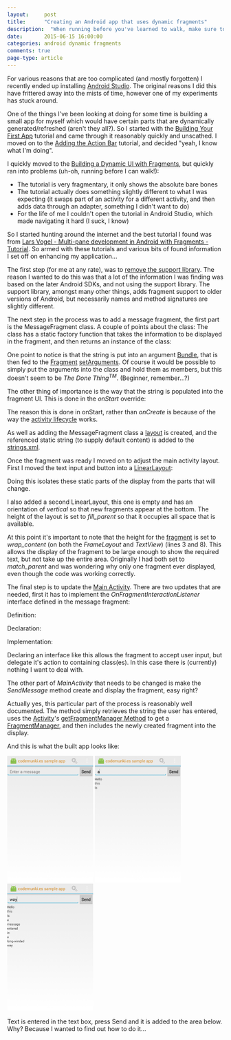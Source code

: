 ```yaml
---
layout: 	post
title:  	"Creating an Android app that uses dynamic fragments"
description:  "When running before you've learned to walk, make sure to have as many scissors in your hands as possible."
date:   	2015-06-15 16:00:00
categories: android dynamic fragments
comments: true
page-type: article
---
```


For various reasons that are too complicated (and mostly forgotten) I recently ended up installing [Android Studio][android-studio-download]. The original reasons I did this have frittered away into the mists of time, however one of my experiments has stuck around.

One of the things I've been looking at doing for some time is building a small app for myself which would have certain parts that are dynamically generated/refreshed (aren't they all?). So I started with the [Building Your First App][android-first-app-tutorial] tutorial and came through it reasonably quickly and unscathed. I moved on to the [Adding the Action Bar][android-action-bar-tutorial] tutorial, and decided "yeah, I know what I'm doing".

I quickly moved to the [Building a Dynamic UI with Fragments][android-dynamic-fragment-tutorial], but quickly ran into problems (uh-oh, running before I can walk!):

* The tutorial is very fragmentary, it only shows the absolute bare bones
* The tutorial actually does something slightly different to what I was expecting (it swaps part of an activity for a different activity, and then adds data through an adapter, something I didn't want to do)
* For the life of me I couldn't open the tutorial in Android Studio, which made navigating it hard (I suck, I know)

So I started hunting around the internet and the best tutorial I found was from [Lars Vogel - Multi-pane development in Android with Fragments - Tutorial][vogel-fragment-tutorial]. So armed with these tutorials and various bits of found information I set off on enhancing my application...

The first step (for me at any rate), was to [remove the support library][remove-support-library]. The reason I wanted to do this was that a lot of the information I was finding was based on the later Android SDKs, and not using the support library. The support library, amongst many other things, adds fragment support to older versions of Android, but necessarily names and method signatures are slightly different.

The next step in the process was to add a message fragment, the first part is the MessageFragment class. A couple of points about the class: The class has a static factory function that takes the information to be displayed in the fragment, and then returns an instance of the class:

<script src="http://gist-it.appspot.com/https://github.com/steve-codemunkies/Android-Studio-Sample/blob/master/app/src/main/java/es/codemunki/sample/MessageFragment.java?slice=17:25"></script>

One point to notice is that the string is put into an argument [Bundle][android-bundle-docs], that is then fed to the [Fragment][android-fragment-docs] [setArguments][android-fragment-setargs-doc]. Of course it would be possible to simply put the arguments into the class and hold them as members, but this doesn't seem to be _The Done Thing<sup>TM</sup>_. (Beginner, remember...?)

The other thing of importance is the way that the string is populated into the fragment UI. This is done in the _onStart_ override:

<script src="http://gist-it.appspot.com/https://github.com/steve-codemunkies/Android-Studio-Sample/blob/master/app/src/main/java/es/codemunki/sample/MessageFragment.java?slice=63:70"></script>

The reason this is done in onStart, rather than _onCreate_ is because of the way the [activity lifecycle][android-fragment-lifecycle-docs] works.

As well as adding the MessageFragment class a [layout][sample-fragment-layout] is created, and the referenced static string (to supply default content) is added to the [strings.xml][sample-strings-xml].

Once the fragment was ready I moved on to adjust the main activity layout. First I moved the text input and button into a [LinearLayout][android-linearlayout-docs]:

<script src="http://gist-it.appspot.com/https://github.com/steve-codemunkies/Android-Studio-Sample/blob/master/app/src/main/res/layout/activity_main.xml?slice=6:22"></script>

Doing this isolates these static parts of the display from the parts that will change.

I also added a second LinearLayout, this one is empty and has an orientation of _vertical_ so that new fragments appear at the bottom. The height of the layout is set to _fill_parent_ so that it occupies all space that is available.

<script src="http://gist-it.appspot.com/https://github.com/steve-codemunkies/Android-Studio-Sample/blob/master/app/src/main/res/layout/activity_main.xml?slice=23:30"></script>

At this point it's important to note that the height for the [fragment][sample-fragment-layout] is set to _wrap_content_ (on both the _FrameLayout_ and _TextView_) (lines 3 and 8). This allows the display of the fragment to be large enough to show the required text, but not take up the entire area. Originally I had both set to _match_parent_ and was wondering why only one fragment ever displayed, even though the code was working correctly.

The final step is to update the [Main Activity][sample-main-activity]. There are two updates that are needed, first it has to implement the _OnFragmentInteractionListener_ interface defined in the message fragment:

Definition:

<script src="http://gist-it.appspot.com/https://github.com/steve-codemunkies/Android-Studio-Sample/blob/master/app/src/main/java/es/codemunki/sample/MessageFragment.java?slice=71:85"></script>

Declaration:

<script src="http://gist-it.appspot.com/https://github.com/steve-codemunkies/Android-Studio-Sample/blob/master/app/src/main/java/es/codemunki/sample/MainActivity.java?slice=14"></script>

Implementation:

<script src="http://gist-it.appspot.com/https://github.com/steve-codemunkies/Android-Studio-Sample/blob/master/app/src/main/java/es/codemunki/sample/MainActivity.java?slice=64:67"></script>

Declaring an interface like this allows the fragment to accept user input, but delegate it's action to containing class(es). In this case there is (currently) nothing I want to deal with.

The other part of _MainActivity_ that needs to be changed is make the _SendMessage_ method create and display the fragment, easy right?

<script src="http://gist-it.appspot.com/https://github.com/steve-codemunkies/Android-Studio-Sample/blob/master/app/src/main/java/es/codemunki/sample/MainActivity.java?slice=53:63"></script>

Actually yes, this particular part of the process is reasonably well documented. The method simply retrieves the string the user has entered, uses the [Activity][android-activity-docs]'s [getFragmentManager Method][android-activity-docs-getfragmentmanager] to get a [FragmentManager][android-fragmentmanager-docs], and then includes the newly created fragment into the display.

And this is what the built app looks like:

<img src="/assets/2015-06-15-app1.png" alt="Screen shot 1" style="width: 200px;" />
<img src="/assets/2015-06-15-app2.png" alt="Screen shot 2" style="width: 200px;" />
<img src="/assets/2015-06-15-app3.png" alt="Screen shot 3" style="width: 200px;" />

Text is entered in the text box, press Send and it is added to the area below. Why? Because I wanted to find out how to do it...

[android-studio-download]:                    https://developer.android.com/sdk/index.html
[android-first-app-tutorial]:                 https://developer.android.com/training/basics/firstapp/index.html
[android-action-bar-tutorial]:                https://developer.android.com/training/basics/actionbar/index.html
[android-dynamic-fragment-tutorial]:          https://developer.android.com/training/basics/fragments/index.html
[vogel-fragment-tutorial]:                    http://www.vogella.com/tutorials/AndroidFragments/article.html
[remove-support-library]:                     https://mobiarch.wordpress.com/2015/04/17/removing-support-library-in-android-studio/
[android-bundle-docs]:                        http://developer.android.com/reference/android/os/Bundle.html
[android-fragment-docs]:                      http://developer.android.com/reference/android/app/Fragment.html
[android-fragment-setargs-doc]:               http://developer.android.com/reference/android/app/Fragment.html#setArguments(android.os.Bundle)
[android-fragment-lifecycle-docs]:            http://developer.android.com/reference/android/app/Fragment.html#Lifecycle
[sample-fragment-layout]:                     https://github.com/steve-codemunkies/Android-Studio-Sample/blob/master/app/src/main/res/layout/fragment_message.xml
[sample-strings-xml]:                         https://github.com/steve-codemunkies/Android-Studio-Sample/blob/master/app/src/main/res/values/strings.xml
[android-linearlayout-docs]:                  http://developer.android.com/guide/topics/ui/layout/linear.html
[sample-main-activity]:                       https://github.com/steve-codemunkies/Android-Studio-Sample/blob/master/app/src/main/java/es/codemunki/sample/MainActivity.java
[android-activity-docs]:                      http://developer.android.com/reference/android/app/Activity.html
[android-activity-docs-getfragmentmanager]:   http://developer.android.com/reference/android/app/Activity.html#getFragmentManager()
[android-fragmentmanager-docs]:               http://developer.android.com/reference/android/app/FragmentManager.html
[app-screen-shot-1]:                          /assets/2015-06-15-app1.png
[app-screen-shot-2]:                          /assets/2015-06-15-app2.png
[app-screen-shot-3]:                          /assets/2015-06-15-app3.png

